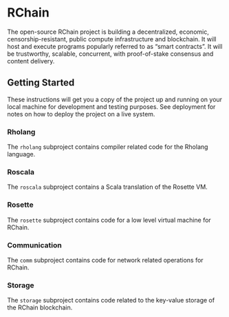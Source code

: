 # RChain

The open-source RChain project is building a decentralized, economic, censorship-resistant, public compute infrastructure and blockchain. It will host and execute programs popularly referred to as “smart contracts”. It will be trustworthy, scalable, concurrent, with proof-of-stake consensus and content delivery.

## Getting Started

These instructions will get you a copy of the project up and running on your local machine for development and testing purposes. See deployment for notes on how to deploy the project on a live system.

### Rholang

The `rholang` subproject contains compiler related code for the Rholang language.

### Roscala

The `roscala` subproject contains a Scala translation of the Rosette VM.

### Rosette

The `rosette` subproject contains code for a low level virtual machine for RChain.

### Communication

The `comm` subproject contains code for network related operations for RChain.

### Storage

The `storage` subproject contains code related to the key-value storage of the RChain blockchain.
